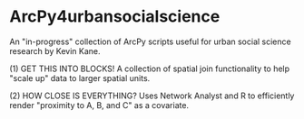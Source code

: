 # ArcPy4urbansocialscience
An "in-progress" collection of ArcPy scripts useful for urban social science research by Kevin Kane. 

(1) GET THIS INTO BLOCKS!  A collection of spatial join functionality to help "scale up" data to larger spatial units.

(2) HOW CLOSE IS EVERYTHING? Uses Network Analyst and R to efficiently render "proximity to A, B, and C" as a covariate.
